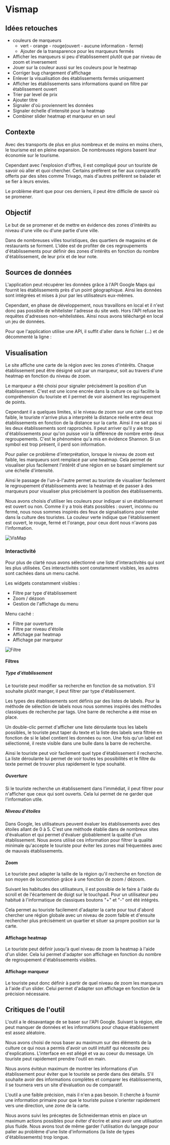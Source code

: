 # Vismap

## Idées retouches
- couleurs de marqueurs
  - vert - orange - rouge(ouvert - aucune information - fermé)
  - Ajouter de la transparence pour les marqueurs fermés
- Afficher les marqueurs si peu d'établissement plutôt que par niveau de zoom et inversement
- Jouer sur la couleur aussi sur les couleurs pour le heatmap
- Corriger bug chargement d'affichage
- Enlever la visualisation des établissements fermés uniquement
- Afficher les établissements sans informations quand on filtre par établissement ouvert
- Trier par level de prix
- Ajouter titre
- Signaler d'où proviennent les données
- Signaler échelle d'intensité pour la heatmap
- Combiner slider heatmap et marqueur en un seul

## Contexte
Avec des transports de plus en plus nombreux et de moins en moins chers, le tourisme est en pleine expansion. De nombreuses régions basent leur économie sur le tourisme.

Cependant avec l'explosion d'offres, il est compliqué pour un touriste de savoir où aller et quoi chercher. Certains préfèrent se fier aux comparatifs offerts par des sites comme Trivago, mais d'autres préfèrent se balader et se fier à leurs envies.

Le problème étant que pour ces derniers, il peut être difficile de savoir où se promener.

## Objectif
Le but de se promener et de mettre en évidence des zones d'intérêts au niveau d'une ville ou d'une partie d'une ville.

Dans de nombreuses villes touristiques, des quartiers de magasins et de restaurants se forment. L'idée est de profiter de ces regroupements d'établissements pour définir des zones d'intérêts en fonction du nombre d'établissement, de leur prix et de leur note.

## Sources de données
L'application peut récupérer les données grâce à l'API Google Maps qui fournit les établissements près d'un point géographique. Ainsi les données sont intégrées et mises à jour par les utilisateurs eux-mêmes.

Cependant, en phase de développement, nous travaillons en local et il n'est donc pas possible de whitelister l'adresse du site web. Hors l'API refuse les requêtes d'adresses non-whitelistées. Ainsi nous avons téléchargé en local un jeu de données.

Pour que l'application utilise une API, il suffit d'aller dans le fichier (...) et de décommenté la ligne :

## Visualisation
Le site affiche une carte de la région avec les zones d'intérêts. Chaque établissement peut être désigné soit par un marqueur, soit au travers d'une heatmap en fonction du niveau de zoom.

Le marqueur a été choisi pour signaler précisément la position d'un établissement. C'est est une icone encrée dans la culture ce qui facilite la compréhension du touriste et il permet de voir aisément les regroupement de points.

Cependant il a quelques limites, si le niveau de zoom sur une carte est trop faible, le touriste n'arrive plus a interprété la distance réelle entre deux établissements en fonction de la distance sur la carte. Ainsi il ne sait pas si les deux établissements sont rapprochés. Il peut arriver qu'il y aie trop d'établissements pour qu'on puisse voir la différence de nombre entre deux regroupements. C'est le phénomène qu'a mis en évidence Shannon. Si un symbol est trop présent, il perd son information.

Pour palier ce problème d'interprétation, lorsque le niveau de zoom est faible, les marqueurs sont remplacé par une heatmap. Cela permet de visualiser plus facilement l'intérêt d'une région en se basant simplement sur une échelle d'intensité.

Ainsi le passage de l'un-à-l'autre permet au touriste de visualiser facilement le regroupement d'établissements avec la heatmap et de passer à des marqueurs pour visualiser plus précisément la position des établissements.

Nous avons choisis d'utiliser les couleurs pour indiquer si un établissement est ouvert ou non. Comme il y a trois états possibles : ouvert, inconnu ou fermé, nous nous sommes inspirés des feux de signalisations pour rester dans la culture des touristes. La couleur verte indique que l'établissement est ouvert, le rouge, fermé et l'orange, pour ceux dont nous n'avons pas l'information.

![VisMap](img/vismap.png)

### Interactivité
Pour plus de clarté nous avons sélectionné une liste d'interactivités qui sont les plus utilisées. Ces interactivités sont constamment visibles, les autres sont cachées dans un menu caché.

Les widgets constamment visibles :
- Filtre par type d'établissement
- Zoom / dézoon
- Gestion de l'affichage du menu

Menu caché :
- Filtre par ouverture
- Filtre par niveau d'étoile
- Affichage par heatmap
- Affichage par marqueur

![Filtre](img/filter.png)
#### Filtres

##### Type d'établissement
Le touriste peut modifier sa recherche en fonction de sa motivation. S'il souhaite plutôt manger, il peut filtrer par type d'établissement.

Les types des établissements sont définis par des listes de labels. Pour la méthode de sélection de labels nous nous sommes inspirés des méthodes classiques de recherche par tags. Une barre de recherche a été mise en place.

Un double-clic permet d'afficher une liste déroulante tous les labels possibles, le touriste peut taper du texte et la liste des labels sera filtrée en fonction de si le label contient les données ou non. Une fois qu'un label est sélectionné, il reste visible dans une bulle dans la barre de recherche.

Ainsi le touriste peut voir facilement quel type d'établissement il recherche. La liste déroulante lui permet de voir toutes les possibilités et le filtre du texte permet de trouver plus rapidement le type souhaité.

##### Ouverture
Si le touriste recherche un établissement dans l'immédiat, il peut filtrer pour n'afficher que ceux qui sont ouverts. Cela lui permet de ne garder que l'information utile.

##### Niveau d'étoiles
Dans Google, les utilisateurs peuvent évaluer les établissements avec des étoiles allant de 0 à 5. C'est une méthode établie dans de nombreux sites d'évaluation et qui permet d'évaluer globablement la qualité d'un établissement. Nous avons utilisé ces information pour filtrer la qualité minimale qu'accepte le touriste pour éviter les zones mal fréquentées avec de mauvais établissements.

#### Zoom
Le touriste peut adapter la taille de la région qu'il recherche en fonction de son moyen de locomotion grâce à une fonction de zoom / dézoom.

Suivant les habitudes des utilisateurs, il est possible de le faire à l'aide du scroll et de l'écartement de doigt sur le touchpad. Pour un utilisateur peu habitué à l'informatique de classiques boutons "+" et "-" ont été intégrés.

Cela permet au touriste facilement d'adapter la carte pour tout d'abord chercher une région globale avec un niveau de zoom faible et d'ensuite rechercher plus précisément un quartier et situer sa propre position sur la carte.

#### Affichage heatmap
Le touriste peut définir jusqu'à quel niveau de zoom la heatmap à l'aide d'un slider. Cela lui permet d'adapter son affichage en fonction du nombre de regroupement d'établissements visibles.

#### Affichage marqueur
Le touriste peut donc définir à partir de quel niveau de zoom les marqueurs à l'aide d'un slider. Celui permet d'adapter son affichage en fonction de la précision nécessaire.

## Critiques de l'outil
L'outil a le désavantage de se baser sur l'API Google. Suivant la région, elle peut manquer de données et les informations pour chaque établissement est assez aléatoire.

Nous avons choisi de nous baser au maximum sur des éléments de la culture ce qui nous a permis d'avoir un outil intuitif qui nécessite peu d'explications. L'interface en est allégé et va au coeur du message. Un touriste peut rapidement prendre l'outil en main.

Nous avons évitéun maximum de montrer les informations d'un établissement pour éviter que le touriste se perde dans des détails. S'il souhaite avoir des informations complètes et comparer les établissements, il se tournera vers un site d'évaluation ou de comparatif.

L'outil a une faible précision, mais il n'en a pas besoin. Il cherche à fournir une information primaire pour que le touriste puisse s'orienter rapidement vers une direction, une zone de la carte.

Nous avons suivi les préceptes de Schneiderman etmis en place un maximum actions possibles pour éviter d'écrire et ainsi avoir une utilisation plus fluide. Nous avons tout de même garder l'utilisation du langage pour palier au problème d'une liste d'informations (la liste de types d'établissements) trop longue.
